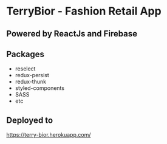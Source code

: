 # TerryBior - Fashion Retail App

## Powered by ReactJs and Firebase

## Packages

* reselect
* redux-persist
* redux-thunk
* styled-components
* SASS
* etc
## Deployed to
https://terry-bior.herokuapp.com/
